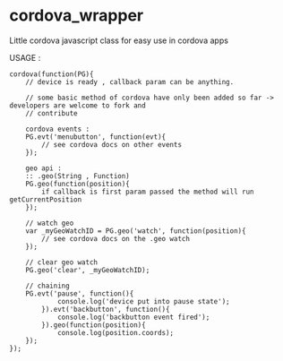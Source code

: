 cordova_wrapper
================

Little cordova javascript class for easy use in cordova apps

USAGE :

	cordova(function(PG){
		// device is ready , callback param can be anything.

		// some basic method of cordova have only been added so far -> developers are welcome to fork and 
		// contribute

		cordova events :
		PG.evt('menubutton', function(evt){
			// see cordova docs on other events
		});

		geo api :
		:: .geo(String , Function)
		PG.geo(function(position){
			if callback is first param passed the method will run getCurrentPosition
		});

		// watch geo
		var _myGeoWatchID = PG.geo('watch', function(position){
			// see cordova docs on the .geo watch 
		});

		// clear geo watch
		PG.geo('clear', _myGeoWatchID);

		// chaining
		PG.evt('pause', function(){
				console.log('device put into pause state');
			}).evt('backbutton', function(){
				console.log('backbutton event fired');
			}).geo(function(position){
				console.log(position.coords);
		});
	});
